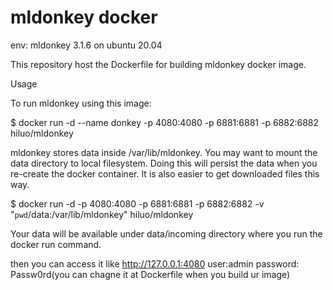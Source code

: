 # mldonkey docker
env:  mldonkey 3.1.6 on ubuntu 20.04


This repository host the Dockerfile for building mldonkey docker image.

Usage

To run mldonkey using this image:

$ docker run -d --name donkey -p 4080:4080 -p 6881:6881 -p 6882:6882 hiluo/mldonkey

mldonkey stores data inside /var/lib/mldonkey. You may want to mount the data directory to local filesystem. Doing this will persist the data when you re-create the docker container. It is also easier to get downloaded files this way.

$ docker run -d -p 4080:4080 -p 6881:6881 -p 6882:6882 -v "`pwd`/data:/var/lib/mldonkey" hiluo/mldonkey

Your data will be available under data/incoming directory where you run the docker run command.

then you can access it like http://127.0.0.1:4080
user:admin password: Passw0rd(you can chagne it at Dockerfile when you build ur image)
